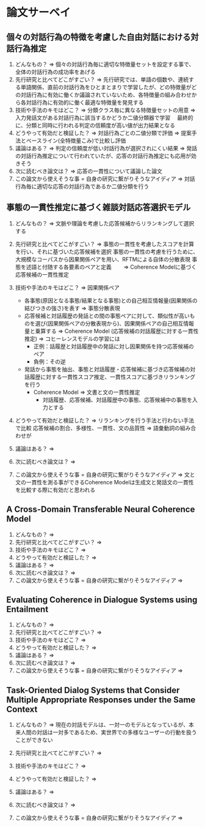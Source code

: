 # 論文サーベイ

## 個々の対話行為の特徴を考慮した自由対話における対話行為推定
1. どんなもの？
   => 個々の対話行為毎に適切な特徴量セットを設定する事で、全体の対話行為の成功率をあげる
2. 先行研究と比べてどこがすごい？
   => 先行研究では、単語の個数や、連続する単語関係、直前の対話行為をひとまとまりで学習したが、どの特徴量がどの対話行為に有効に働くか議論されていないため、各特徴量の組み合わせから各対話行為に有効的に働く最適な特徴量を発見する
3. 技術や手法のキモはどこ？
   => 分類クラス毎に異なる特徴量セットの用意
   => 入力発話文がある対話行為に該当するかどうか二値分類器で学習
    　最終的に、分類と同時に行われる判定の信頼度が高い値が出力結果となる
4. どうやって有効だと検証した？
   => 対話行為ごとの二値分類で評価
   => 提案手法とベースライン(全特徴量こみ)で比較し評価
5. 議論はある？
   => 判定の信頼度が低い対話行為が選択されにくい結果
   => 発話の対話行為推定について行われていたが、応答の対話行為推定にも応用が効きそう
6. 次に読むべき論文は？
   => 応答の一貫性について議論した論文
7. この論文から使えそうな事 = 自身の研究に繋がりそうなアイディア
   => 対話行為毎に適切な応答の対話行為であるか二値分類を行う

## 事態の一貫性推定に基づく雑談対話応答選択モデル
1. どんなもの？
   => 文脈や理論を考慮した応答候補からリランキングして選択する
2. 先行研究と比べてどこがすごい？
   => 事態の一貫性を考慮したスコアを計算を行い、それに基づいた応答候補を選択
    事態の一貫性の考慮を行うために、大規模なコーパスから因果関係ペアを用い、RFTMによる自体の分散表現
    事態を述語と付随する各要素のペアと定義
　　=> Coherence Modelに基づく応答候補の一貫性推定
3. 技術や手法のキモはどこ？
   => 因果関係ペア
    + 各事態(原因となる事態/結果となる事態)との自己相互情報量(因果関係の結びつきの強さ)を表す
   => 事態分散表現
    + 応答候補と対話履歴の発話との間の事態ペアに対して、類似性が高いものを選び(因果関係ペアの分散表現から)、因果関係ペアの自己相互情報量と乗算する
   => Coherence Model (応答候補の対話履歴に対する一貫性推定)
    => コヒーレンスモデルの学習には
      + 正例：話履歴と対話履歴中の発話に対し因果関係を持つ応答候補のペア
      + 負例：その逆
    + 発話から事態を抽出、事態と対話履歴・応答候補に基づき応答候補の対話履歴に対する一貫性スコア推定、一貫性スコアに基づきリランキングを行う
      + Coherence Model => 文書と文の一貫性推定
        + 対話履歴、応答候補、対話履歴中の事態、応答候補中の事態を入力とする

4. どうやって有効だと検証した？
   => リランキングを行う手法と行わない手法で比較
    応答候補の割合、多様性、一貫性、文の品質性
        => 語彙動詞の組み合わせが
5. 議論はある？
   => 

6. 次に読むべき論文は？
   => 

7. この論文から使えそうな事 = 自身の研究に繋がりそうなアイディア
   => 文と文の一貫性を測る事ができるCoherence Modelは生成文と発話文の一貫性を比較する際に有効だと思われる

## A Cross-Domain Transferable Neural Coherence Model
1. どんなもの？
   => 
2. 先行研究と比べてどこがすごい？
   => 
3. 技術や手法のキモはどこ？
   => 
4. どうやって有効だと検証した？
   => 
5. 議論はある？
   => 
6. 次に読むべき論文は？
   => 
7. この論文から使えそうな事 = 自身の研究に繋がりそうなアイディア
   => 

## Evaluating Coherence in Dialogue Systems using Entailment
1. どんなもの？
   => 
2. 先行研究と比べてどこがすごい？
   => 
3. 技術や手法のキモはどこ？
   => 
4. どうやって有効だと検証した？
   => 
5. 議論はある？
   => 
6. 次に読むべき論文は？
   => 
7. この論文から使えそうな事 = 自身の研究に繋がりそうなアイディア
   => 


## Task-Oriented Dialog Systems that Consider Multiple Appropriate Responses under the Same Context
1. どんなもの？
   => 現在の対話モデルは、一対一のモデルとなっているが、本来人間の対話は一対多であるため、実世界での多様なユーザーの行動を扱うことができない
   
2. 先行研究と比べてどこがすごい？
   => 
3. 技術や手法のキモはどこ？
   => 
4. どうやって有効だと検証した？
   => 
5. 議論はある？
   => 
6. 次に読むべき論文は？
   => 
7. この論文から使えそうな事 = 自身の研究に繋がりそうなアイディア
   => 